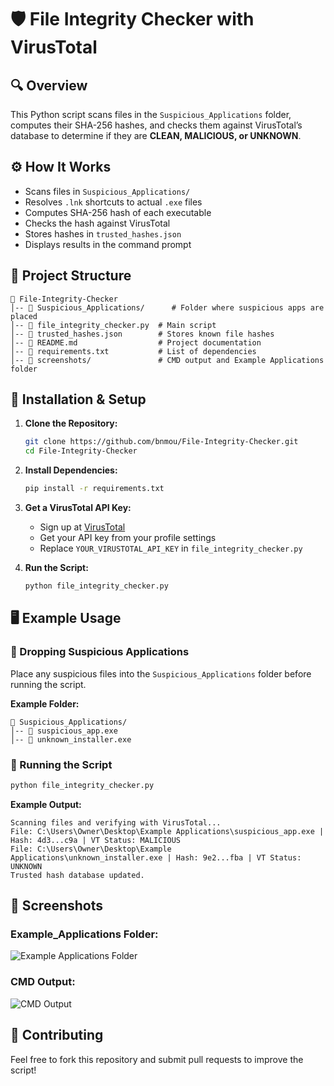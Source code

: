 # 🛡️ File Integrity Checker with VirusTotal

## 🔍 Overview
This Python script scans files in the `Suspicious_Applications` folder, computes their SHA-256 hashes, and checks them against VirusTotal’s database to determine if they are **CLEAN, MALICIOUS, or UNKNOWN**.

## ⚙️ How It Works
- Scans files in `Suspicious_Applications/`
- Resolves `.lnk` shortcuts to actual `.exe` files
- Computes SHA-256 hash of each executable
- Checks the hash against VirusTotal
- Stores hashes in `trusted_hashes.json`
- Displays results in the command prompt

## 📂 Project Structure
```plaintext
📂 File-Integrity-Checker
│-- 📂 Suspicious_Applications/      # Folder where suspicious apps are placed
│-- 📜 file_integrity_checker.py  # Main script
│-- 📜 trusted_hashes.json        # Stores known file hashes
│-- 📜 README.md                  # Project documentation
│-- 📜 requirements.txt           # List of dependencies
│-- 📂 screenshots/               # CMD output and Example Applications folder
```

## 🚀 Installation & Setup
1. **Clone the Repository:**
   ```sh
   git clone https://github.com/bnmou/File-Integrity-Checker.git
   cd File-Integrity-Checker
   ```
2. **Install Dependencies:**
   ```sh
   pip install -r requirements.txt
   ```
3. **Get a VirusTotal API Key:**
   - Sign up at [VirusTotal](https://www.virustotal.com/)
   - Get your API key from your profile settings
   - Replace `YOUR_VIRUSTOTAL_API_KEY` in `file_integrity_checker.py`

4. **Run the Script:**
   ```sh
   python file_integrity_checker.py
   ```

## 🖥️ Example Usage
### 🔸 Dropping Suspicious Applications
Place any suspicious files into the `Suspicious_Applications` folder before running the script.

**Example Folder:**
```plaintext
📂 Suspicious_Applications/
│-- 📜 suspicious_app.exe
│-- 📜 unknown_installer.exe
```

### 🔹 Running the Script
```sh
python file_integrity_checker.py
```
**Example Output:**
```plaintext
Scanning files and verifying with VirusTotal...
File: C:\Users\Owner\Desktop\Example Applications\suspicious_app.exe | Hash: 4d3...c9a | VT Status: MALICIOUS
File: C:\Users\Owner\Desktop\Example Applications\unknown_installer.exe | Hash: 9e2...fba | VT Status: UNKNOWN
Trusted hash database updated.
```

## 📸 Screenshots
### **Example_Applications Folder:**
![Example Applications Folder](screenshots/example_applications.png)

### **CMD Output:**
![CMD Output](screenshots/cmd_output.png)

## 🤝 Contributing
Feel free to fork this repository and submit pull requests to improve the script!


